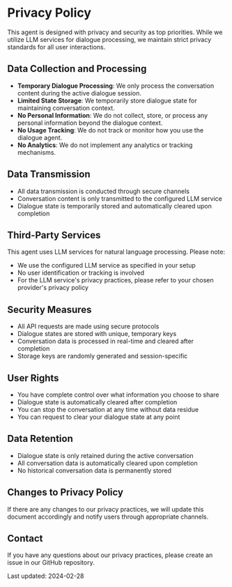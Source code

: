 # Privacy Policy

This agent is designed with privacy and security as top priorities. While we utilize LLM services for dialogue processing, we maintain strict privacy standards for all user interactions.

## Data Collection and Processing

- **Temporary Dialogue Processing**: We only process the conversation content during the active dialogue session.
- **Limited State Storage**: We temporarily store dialogue state for maintaining conversation context.
- **No Personal Information**: We do not collect, store, or process any personal information beyond the dialogue context.
- **No Usage Tracking**: We do not track or monitor how you use the dialogue agent.
- **No Analytics**: We do not implement any analytics or tracking mechanisms.

## Data Transmission

- All data transmission is conducted through secure channels
- Conversation content is only transmitted to the configured LLM service
- Dialogue state is temporarily stored and automatically cleared upon completion

## Third-Party Services

This agent uses LLM services for natural language processing. Please note:
- We use the configured LLM service as specified in your setup
- No user identification or tracking is involved
- For the LLM service's privacy practices, please refer to your chosen provider's privacy policy

## Security Measures

- All API requests are made using secure protocols
- Dialogue states are stored with unique, temporary keys
- Conversation data is processed in real-time and cleared after completion
- Storage keys are randomly generated and session-specific

## User Rights

- You have complete control over what information you choose to share
- Dialogue state is automatically cleared after completion
- You can stop the conversation at any time without data residue
- You can request to clear your dialogue state at any point

## Data Retention

- Dialogue state is only retained during the active conversation
- All conversation data is automatically cleared upon completion
- No historical conversation data is permanently stored

## Changes to Privacy Policy

If there are any changes to our privacy practices, we will update this document accordingly and notify users through appropriate channels.

## Contact

If you have any questions about our privacy practices, please create an issue in our GitHub repository.

Last updated: 2024-02-28